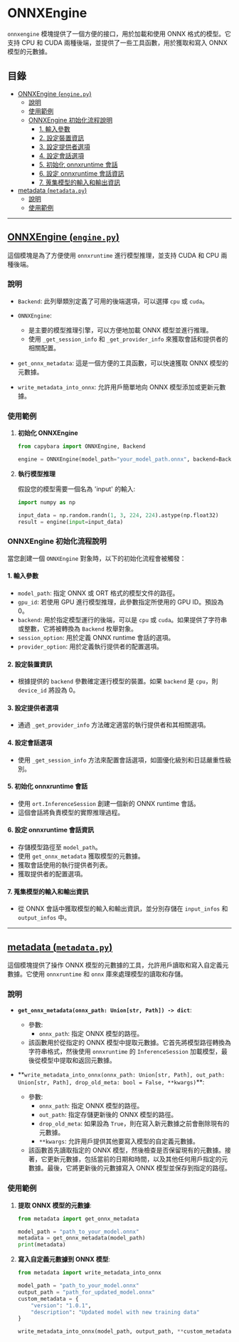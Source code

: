 # ONNXEngine

`onnxengine` 模塊提供了一個方便的接口，用於加載和使用 ONNX 格式的模型。它支持 CPU 和 CUDA 兩種後端，並提供了一些工具函數，用於獲取和寫入 ONNX 模型的元數據。

## 目錄

- [ONNXEngine (`engine.py`)](#onnxengine-enginepy)
  - [說明](#說明)
  - [使用範例](#使用範例)
  - [ONNXEngine 初始化流程說明](#onnxengine-初始化流程說明)
    - [1. 輸入參數](#1-輸入參數)
    - [2. 設定裝置資訊](#2-設定裝置資訊)
    - [3. 設定提供者選項](#3-設定提供者選項)
    - [4. 設定會話選項](#4-設定會話選項)
    - [5. 初始化 onnxruntime 會話](#5-初始化-onnxruntime-會話)
    - [6. 設定 onnxruntime 會話資訊](#6-設定-onnxruntime-會話資訊)
    - [7. 蒐集模型的輸入和輸出資訊](#7-蒐集模型的輸入和輸出資訊)
- [metadata (`metadata.py`)](#metadata-metadatapy)
  - [說明](#說明-1)
  - [使用範例](#使用範例)

---

## [ONNXEngine (`engine.py`)](../capybara/onnxengine/engine.py)

這個模塊是為了方便使用 `onnxruntime` 進行模型推理，並支持 CUDA 和 CPU 兩種後端。

### 說明

- `Backend`: 此列舉類別定義了可用的後端選項，可以選擇 `cpu` 或 `cuda`。

- `ONNXEngine`:

  - 是主要的模型推理引擎，可以方便地加載 ONNX 模型並進行推理。
  - 使用 `_get_session_info` 和 `_get_provider_info` 來獲取會話和提供者的相關配置。

- `get_onnx_metadata`: 這是一個方便的工具函數，可以快速獲取 ONNX 模型的元數據。

- `write_metadata_into_onnx`: 允許用戶簡單地向 ONNX 模型添加或更新元數據。

### 使用範例

1. **初始化 ONNXEngine**

   ```python
   from capybara import ONNXEngine, Backend

   engine = ONNXEngine(model_path="your_model_path.onnx", backend=Backend.cuda, gpu_id=0)
   ```

2. **執行模型推理**

   假設您的模型需要一個名為 'input' 的輸入:

   ```python
   import numpy as np

   input_data = np.random.randn(1, 3, 224, 224).astype(np.float32)
   result = engine(input=input_data)
   ```

### ONNXEngine 初始化流程說明

當您創建一個 `ONNXEngine` 對象時，以下的初始化流程會被觸發：

#### 1. 輸入參數

- `model_path`: 指定 ONNX 或 ORT 格式的模型文件的路徑。
- `gpu_id`: 若使用 GPU 進行模型推理，此參數指定所使用的 GPU ID。預設為 0。
- `backend`: 用於指定模型運行的後端，可以是 `cpu` 或 `cuda`。如果提供了字符串或整數，它將被轉換為 `Backend` 枚舉對象。
- `session_option`: 用於定義 ONNX runtime 會話的選項。
- `provider_option`: 用於定義執行提供者的配置選項。

#### 2. 設定裝置資訊

- 根據提供的 `backend` 參數確定運行模型的裝置。如果 `backend` 是 `cpu`，則 `device_id` 將設為 0。

#### 3. 設定提供者選項

- 通過 `_get_provider_info` 方法確定適當的執行提供者和其相關選項。

#### 4. 設定會話選項

- 使用 `_get_session_info` 方法來配置會話選項，如圖優化級別和日誌嚴重性級別。

#### 5. 初始化 onnxruntime 會話

- 使用 `ort.InferenceSession` 創建一個新的 ONNX runtime 會話。
- 這個會話將負責模型的實際推理過程。

#### 6. 設定 onnxruntime 會話資訊

- 存儲模型路徑至 `model_path`。
- 使用 `get_onnx_metadata` 獲取模型的元數據。
- 獲取會話使用的執行提供者列表。
- 獲取提供者的配置選項。

#### 7. 蒐集模型的輸入和輸出資訊

- 從 ONNX 會話中獲取模型的輸入和輸出資訊，並分別存儲在 `input_infos` 和 `output_infos` 中。

---

## [metadata (`metadata.py`)](../capybara/onnxengine/metadata.py)

這個模塊提供了操作 ONNX 模型的元數據的工具，允許用戶讀取和寫入自定義元數據。它使用 `onnxruntime` 和 `onnx` 庫來處理模型的讀取和存儲。

### 說明

- **`get_onnx_metadata(onnx_path: Union[str, Path]) -> dict`**:

  - 參數:
    - `onnx_path`: 指定 ONNX 模型的路徑。
  - 該函數用於從指定的 ONNX 模型中提取元數據。它首先將模型路徑轉換為字符串格式，然後使用 `onnxruntime` 的 `InferenceSession` 加載模型，最後從模型中提取和返回元數據。

- **`write_metadata_into_onnx(onnx_path: Union[str, Path], out_path: Union[str, Path], drop_old_meta: bool = False, **kwargs)`\*\*:
  - 參數:
    - `onnx_path`: 指定 ONNX 模型的路徑。
    - `out_path`: 指定存儲更新後的 ONNX 模型的路徑。
    - `drop_old_meta`: 如果設為 `True`，則在寫入新元數據之前會刪除現有的元數據。
    - `**kwargs`: 允許用戶提供其他要寫入模型的自定義元數據。
  - 該函數首先讀取指定的 ONNX 模型，然後檢查是否保留現有的元數據。接著，它更新元數據，包括當前的日期和時間，以及其他任何用戶指定的元數據。最後，它將更新後的元數據寫入 ONNX 模型並保存到指定的路徑。

### 使用範例

1. **提取 ONNX 模型的元數據**:

   ```python
   from metadata import get_onnx_metadata

   model_path = "path_to_your_model.onnx"
   metadata = get_onnx_metadata(model_path)
   print(metadata)
   ```

2. **寫入自定義元數據到 ONNX 模型**:

   ```python
   from metadata import write_metadata_into_onnx

   model_path = "path_to_your_model.onnx"
   output_path = "path_for_updated_model.onnx"
   custom_metadata = {
       "version": "1.0.1",
       "description": "Updated model with new training data"
   }

   write_metadata_into_onnx(model_path, output_path, **custom_metadata)
   ```
